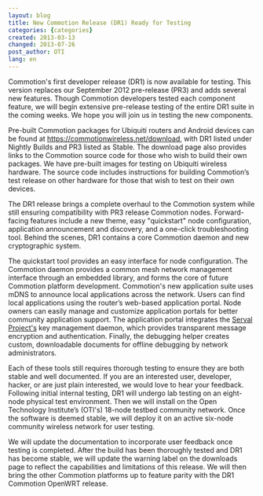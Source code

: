 ```yaml
---
layout: blog
title: New Commotion Release (DR1) Ready for Testing
categories: {categories}
created: 2013-03-13
changed: 2013-07-26
post_author: OTI
lang: en
---
```

 <p>Commotion's first developer release (DR1) is now available for testing. This version replaces our September 2012 pre-release (PR3) and adds several new features. Though Commotion developers tested each component feature, we will begin extensive pre-release testing of the entire DR1 suite in the coming weeks. We hope you will join us in testing the new components.</p>
<p>Pre-built Commotion packages for Ubiquiti routers and Android devices can be found at <a href="https://commotionwireless.net/download">https://commotionwireless.net/download</a>, with DR1 listed under Nightly Builds and PR3 listed as Stable. The download page also provides links to the Commotion source code for those who wish to build their own packages. We have pre-built images for testing on Ubiquiti wireless hardware. The source code includes instructions for building Commotion’s test release on other hardware for those that wish to test on their own devices.</p>
<p>The DR1 release brings a complete overhaul to the Commotion system while still ensuring compatibility with PR3 release Commotion nodes. Forward-facing features include a new theme, easy "quickstart" node configuration, application announcement and discovery, and a one-click troubleshooting tool. Behind the scenes, DR1 contains a core Commotion daemon and new cryptographic system.</p>
<p>The quickstart tool provides an easy interface for node configuration. The Commotion daemon provides a common mesh network management interface through an embedded library, and forms the core of future Commotion platform development. Commotion's new application suite uses mDNS to announce local applications across the network. Users can find local applications using the router’s web-based application portal. Node owners can easily manage and customize application portals for better community application support. The application portal integrates the <a href="http://servalproject.org">Serval Project's</a> key management daemon, which provides transparent message encryption and authentication. Finally, the debugging helper creates custom, downloadable documents for offline debugging by network administrators.</p>
<p>Each of these tools still requires thorough testing to ensure they are both stable and well documented. If you are an interested user, developer, hacker, or are just plain interested, we would love to hear your feedback. Following initial internal testing, DR1 will undergo lab testing on an eight-node physical test environment. Then we will install on the Open Technology Institute’s (OTI's) 18-node testbed community network. Once the software is deemed stable, we will deploy it on an active six-node community wireless network for user testing. </p>
<p>We will update the documentation to incorporate user feedback once testing is completed. After the build has been thoroughly tested and DR1 has become stable, we will update the warning label on the downloads page to reflect the capabilities and limitations of this release. We will then bring the other Commotion platforms up to feature parity with the DR1 Commotion OpenWRT release.</p>

